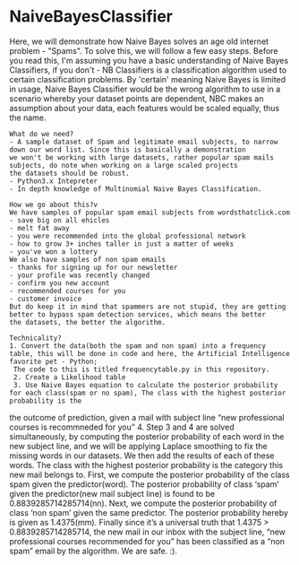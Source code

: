 # NaiveBayesClassifier

Here, we will demonstrate how Naive Bayes solves an age old internet problem - "Spams". To solve this, we will follow 
a few easy steps. Before you read this, I'm assuming you have a basic understanding of Naive Bayes Classifiers, if 
you don't - NB Classifiers is a classification algorithm used to certain classification problems. 
By 'certain' meaning Naive Bayes is limited in usage, Naive Bayes Classifier would be the wrong algorithm to use 
in a scenario whereby your dataset points are dependent, NBC makes an assumption about your data, each features would be 
scaled equally, thus the name.

    What do we need?
    - A sample dataset of Spam and legitimate email subjects, to narrow down our word list. Since this is basically a demonstration
	we won't be working with large datasets, rather popular spam mails subjects, do note when working on a large scaled projects 
	the datasets should be robust.
    - Python3.x Intepreter
    - In depth knowledge of Multinomial Naive Bayes Classification.

    How we go about this?v
    We have samples of popular spam email subjects from wordsthatclick.com
	- save big on all ehicles
	- melt fat away
	- you were recommended into the global professional network
	- how to grow 3+ inches taller in just a matter of weeks
	- you've won a lottery
    We also have samples of non spam emails
	- thanks for signing up for our newsletter
	- your profile was recently changed
	- confirm you new account
	- recommended courses for you
	- customer invoice
    But do keep it in mind that spammers are not stupid, they are getting better to bypass spam detection services, which means the better
	the datasets, the better the algorithm.

    Technicality?
	1. Convert the data(both the spam and non spam) into a frequency table, this will be done in code and here, the Artificial Intelligence favorite pet - Python;
	 The code to this is titled frequencytable.py in this repository.
	 2. Create a Likelihood table 
	 3. Use Naive Bayes equation to calculate the posterior probability for each class(spam or no spam), The class with the highest posterior probability is the 
 the outcome of prediction, given a mail with subject line “new professional courses is recommneded for you”
	4. Step 3 and 4 are solved simultaneously, by computing the posterior probability of each word in the new subject line, and we will be applying Laplace 
 smoothing to fix the missing words in our datasets. We then add the results of each of these words. The class with the highest posterior probability
 is the category this new mail belongs to.
 First, we compute the posterior probability of the class spam given the predictor(word).
 	The posterior probability of class ‘spam’ given the predictor(new mail subject line) is found to be 0.8839285714285714(nn). Next, we compute the posterior probability of class ‘non spam’ given the same predictor.
	The posterior probability hereby is given as 1.4375(mm). Finally since it’s a universal truth that 1.4375 > 0.8839285714285714, the new mail in our inbox with the subject line, “new professional courses recommended for you” has been classified as a “non spam” email by the algorithm. We are safe. :).
	
